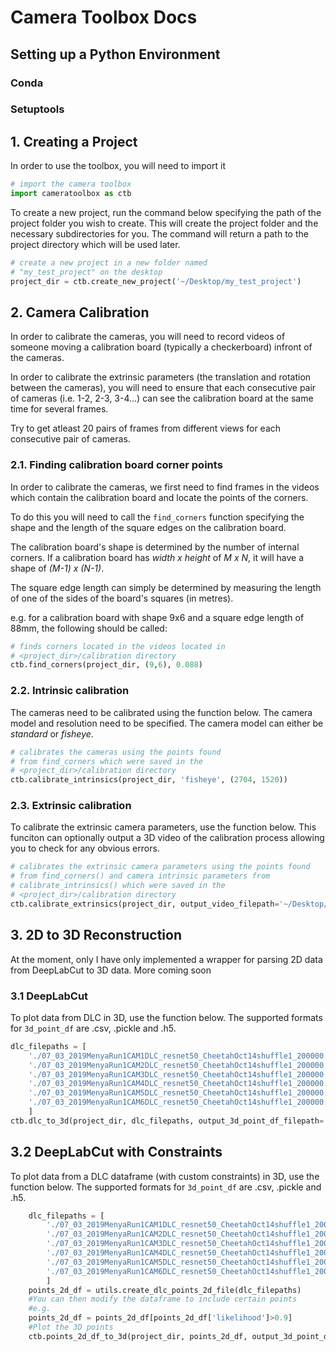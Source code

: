 # Camera Toolbox Docs## __Setting up a Python Environment__### Conda### Setuptools## __1. Creating a Project__In order to use the toolbox, you will need to import it```python# import the camera toolboximport cameratoolbox as ctb```To create a new project, run the command below specifying the path of the project folder you wish to create. This will create the project folder and the necessary subdirectories for you. The command will return a path to the project directory which will be used later.```python# create a new project in a new folder named # "my_test_project" on the desktopproject_dir = ctb.create_new_project('~/Desktop/my_test_project')```## __2. Camera Calibration__In order to calibrate the cameras, you will need to record videos of someone moving a calibration board (typically a checkerboard) infront of the cameras. In order to calibrate the extrinsic parameters (the translation and rotation between the cameras), you will need to ensure that each consecutive pair of cameras (i.e. 1-2, 2-3, 3-4...) can see the calibration board at the same time for several frames. Try to get atleast 20 pairs of frames from different views for each consecutive pair of cameras.### __2.1. Finding calibration board corner points__In order to calibrate the cameras, we first need to find frames in the videos which contain the calibration board and locate the points of the corners.To do this you will need to call the ```find_corners``` function specifying the shape and the length of the square edges on the calibration board.The calibration board's shape is determined by the number of internal corners. If a calibration board has *width x height* of *M x N*, it will have a shape of *(M-1) x (N-1)*.The square edge length can simply be determined by measuring the length of one of the sides of the board's squares (in metres).e.g. for a calibration board with shape 9x6 and a square edge length of 88mm, the following should be called:```python# finds corners located in the videos located in # <project_dir>/calibration directoryctb.find_corners(project_dir, (9,6), 0.088)```### __2.2. Intrinsic calibration__The cameras need to be calibrated using the function below. The camera model and resolution need to be specified. The camera model can either be *standard* or *fisheye*.```python# calibrates the cameras using the points found# from find_corners which were saved in the# <project_dir>/calibration directoryctb.calibrate_intrinsics(project_dir, 'fisheye', (2704, 1520))```### __2.3. Extrinsic calibration__To calibrate the extrinsic camera parameters, use the function below. This funciton can optionally output a 3D video of the calibration process allowing you to check for any obvious errors.```python# calibrates the extrinsic camera parameters using the points found# from find_corners() and camera intrinsic parameters from # calibrate_intrinsics() which were saved in the# <project_dir>/calibration directoryctb.calibrate_extrinsics(project_dir, output_video_filepath='~/Desktop/test.mp4')```## __3. 2D to 3D Reconstruction__At the moment, only I have only implemented a wrapper for parsing 2D data from DeepLabCut to 3D data. More coming soon### __3.1 DeepLabCut__To plot data from DLC in 3D, use the function below. The supported formats for `3d_point_df` are .csv, .pickle and .h5.```pythondlc_filepaths = [    './07_03_2019MenyaRun1CAM1DLC_resnet50_CheetahOct14shuffle1_200000.h5',    './07_03_2019MenyaRun1CAM2DLC_resnet50_CheetahOct14shuffle1_200000.h5',    './07_03_2019MenyaRun1CAM3DLC_resnet50_CheetahOct14shuffle1_200000.h5',    './07_03_2019MenyaRun1CAM4DLC_resnet50_CheetahOct14shuffle1_200000.h5',    './07_03_2019MenyaRun1CAM5DLC_resnet50_CheetahOct14shuffle1_200000.h5',    './07_03_2019MenyaRun1CAM6DLC_resnet50_CheetahOct14shuffle1_200000.h5',    ]ctb.dlc_to_3d(project_dir, dlc_filepaths, output_3d_point_df_filepath='/Users/liam/Desktop/3d_points.csv', output_video_filepath='/Users/liam/Desktop/testDLC.mp4')```## __3.2 DeepLabCut with Constraints__To plot data from a DLC dataframe (with custom constraints) in 3D, use the function below. The supported formats for `3d_point_df` are .csv, .pickle and .h5.```python    dlc_filepaths = [        './07_03_2019MenyaRun1CAM1DLC_resnet50_CheetahOct14shuffle1_200000.h5',        './07_03_2019MenyaRun1CAM2DLC_resnet50_CheetahOct14shuffle1_200000.h5',        './07_03_2019MenyaRun1CAM3DLC_resnet50_CheetahOct14shuffle1_200000.h5',        './07_03_2019MenyaRun1CAM4DLC_resnet50_CheetahOct14shuffle1_200000.h5',        './07_03_2019MenyaRun1CAM5DLC_resnet50_CheetahOct14shuffle1_200000.h5',        './07_03_2019MenyaRun1CAM6DLC_resnet50_CheetahOct14shuffle1_200000.h5',        ]    points_2d_df = utils.create_dlc_points_2d_file(dlc_filepaths)    #You can then modify the dataframe to include certain points    #e.g.    points_2d_df = points_2d_df[points_2d_df['likelihood']>0.9]    #Plot the 3D points    ctb.points_2d_df_to_3d(project_dir, points_2d_df, output_3d_point_df_filepath='/Users/liam/Desktop/3d_points.csv', output_video_filepath='/Users/liam/Desktop/testDLC.mp4')```